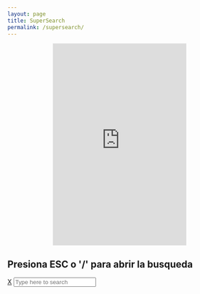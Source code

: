```yaml
---
layout: page
title: SuperSearch
permalink: /supersearch/
---
```


<center>

<iframe height='454' width='300' frameborder='0' allowtransparency='true' scrolling='no' src='https://www.strava.com/athletes/4848838/latest-rides/c4b86fee8a0c26e45dd56ce2a9917ac7cb8c22d9'></iframe>

</center>

<link rel="stylesheet" href="super-search.css">
<body>

 <h2>Presiona ESC o '/' para abrir la busqueda</h2>
 <div class="super-search" id="js-super-search">
  <a href="javascript:void(0)" onclick="superSearch.toggle()" class="super-search__close-btn">X</a>
  <input type="text" placeholder="Type here to search" class="super-search__input" id="js-super-search__input">
  <ul class="super-search__results" id="js-super-search__results"></ul>
 </div>

 <script src="super-search.js"></script>
 <script>superSearch({
 	// Change to your own rss feed file path
 	searchFile: '//miquelmariano.github.io/feed/rss.xml'
 });</script>
</body>
</link>